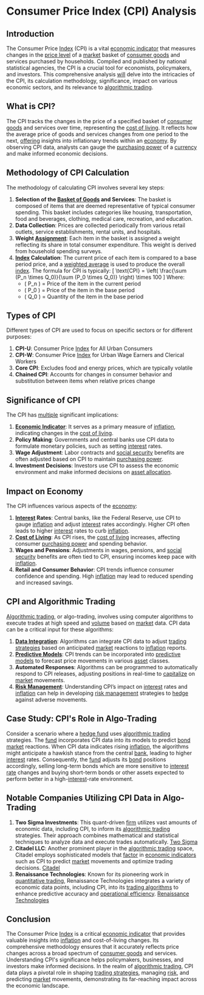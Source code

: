 # Consumer Price Index (CPI) Analysis

## Introduction
The Consumer Price [Index](../i/index.md) (CPI) is a vital [economic indicator](../e/economic_indicator.md) that measures changes in the [price level](../p/price_level.md) of a [market](../m/market.md) basket of [consumer goods](../c/consumer_goods.md) and services purchased by households. Compiled and published by national statistical agencies, the CPI is a crucial tool for economists, policymakers, and investors. This comprehensive analysis [will](../w/will.md) delve into the intricacies of the CPI, its calculation methodology, significance, impact on various economic sectors, and its relevance to [algorithmic trading](../a/algorithmic_trading.md).

## What is CPI?
The CPI tracks the changes in the price of a specified basket of [consumer goods](../c/consumer_goods.md) and services over time, representing the [cost of living](../c/cost_of_living.md). It reflects how the average price of goods and services changes from one period to the next, [offering](../o/offering.md) insights into inflationary trends within an [economy](../e/economy.md). By observing CPI data, analysts can gauge the [purchasing power](../p/purchasing_power.md) of a [currency](../c/currency.md) and make informed economic decisions.

## Methodology of CPI Calculation
The methodology of calculating CPI involves several key steps:
1. **Selection of the [Basket of Goods](../b/basket_of_goods.md) and Services**: The basket is composed of items that are deemed representative of typical consumer spending. This basket includes categories like housing, transportation, food and beverages, clothing, medical care, recreation, and education.
2. **Data Collection**: Prices are collected periodically from various retail outlets, service establishments, rental units, and hospitals.
3. **Weight [Assignment](../a/assignment.md)**: Each item in the basket is assigned a weight reflecting its share in total consumer expenditure. This weight is derived from household spending surveys.
4. **[Index](../i/index.md) Calculation**: The current price of each item is compared to a base period price, and a [weighted average](../w/weighted_average.md) is used to produce the overall [index](../i/index.md). The formula for CPI is typically:
   \[ \text{CPI} = \left( \frac{\sum (P_n \times Q_0)}{\sum (P_0 \times Q_0)} \right) \times 100 \]
   Where:
   * \( P_n \) = Price of the item in the current period
   * \( P_0 \) = Price of the item in the base period
   * \( Q_0 \) = Quantity of the item in the base period

## Types of CPI
Different types of CPI are used to focus on specific sectors or for different purposes:
1. **CPI-U**: Consumer Price [Index](../i/index.md) for All Urban Consumers
2. **CPI-W**: Consumer Price [Index](../i/index.md) for Urban Wage Earners and Clerical Workers
3. **Core CPI**: Excludes food and energy prices, which are typically volatile
4. **Chained CPI**: Accounts for changes in consumer behavior and substitution between items when relative prices change

## Significance of CPI
The CPI has [multiple](../m/multiple.md) significant implications:
1. **[Economic Indicator](../e/economic_indicator.md)**: It serves as a primary measure of [inflation](../i/inflation.md), indicating changes in the [cost of living](../c/cost_of_living.md).
2. **Policy Making**: Governments and central banks use CPI data to formulate monetary policies, such as setting [interest](../i/interest.md) rates.
3. **Wage Adjustment**: Labor contracts and [social security](../s/social_security.md) benefits are often adjusted based on CPI to maintain [purchasing power](../p/purchasing_power.md).
4. **Investment Decisions**: Investors use CPI to assess the economic environment and make informed decisions on [asset allocation](../a/asset_allocation.md).

## Impact on Economy
The CPI influences various aspects of the [economy](../e/economy.md):
1. **[Interest](../i/interest.md) Rates**: Central banks, like the Federal Reserve, use CPI to gauge [inflation](../i/inflation.md) and adjust [interest](../i/interest.md) rates accordingly. Higher CPI often leads to higher [interest](../i/interest.md) rates to curb [inflation](../i/inflation.md).
2. **[Cost of Living](../c/cost_of_living.md)**: As CPI rises, the [cost of living](../c/cost_of_living.md) increases, affecting consumer [purchasing power](../p/purchasing_power.md) and spending behavior.
3. **Wages and Pensions**: Adjustments in wages, pensions, and [social security](../s/social_security.md) benefits are often tied to CPI, ensuring incomes keep pace with [inflation](../i/inflation.md).
4. **Retail and Consumer Behavior**: CPI trends influence consumer confidence and spending. High [inflation](../i/inflation.md) may lead to reduced spending and increased savings.

## CPI and Algorithmic Trading
[Algorithmic trading](../a/algorithmic_trading.md), or algo-trading, involves using computer algorithms to execute trades at high speed and [volume](../v/volume.md) based on [market](../m/market.md) data. CPI data can be a critical input for these algorithms:
1. **[Data Integration](../d/data_integration.md)**: Algorithms can integrate CPI data to adjust [trading strategies](../t/trading_strategies.md) based on anticipated [market](../m/market.md) reactions to [inflation](../i/inflation.md) reports.
2. **[Predictive Models](../p/predictive_models_in_trading.md)**: CPI trends can be incorporated into [predictive models](../p/predictive_models_in_trading.md) to forecast price movements in various [asset](../a/asset.md) classes.
3. **Automated Responses**: Algorithms can be programmed to automatically respond to CPI releases, adjusting positions in real-time to [capitalize](../c/capitalize.md) on [market](../m/market.md) movements.
4. **[Risk Management](../r/risk_management.md)**: Understanding CPI’s impact on [interest](../i/interest.md) rates and [inflation](../i/inflation.md) can help in developing [risk management](../r/risk_management.md) strategies to [hedge](../h/hedge.md) against adverse movements.

## Case Study: CPI's Role in Algo-Trading
Consider a scenario where a [hedge fund](../h/hedge_fund.md) uses [algorithmic trading](../a/algorithmic_trading.md) strategies. The [fund](../f/fund.md) incorporates CPI data into its models to predict [bond market](../b/bond_market.md) reactions. When CPI data indicates rising [inflation](../i/inflation.md), the algorithms might anticipate a hawkish stance from the central [bank](../b/bank.md), leading to higher [interest](../i/interest.md) rates. Consequently, the [fund](../f/fund.md) adjusts its [bond](../b/bond.md) positions accordingly, selling long-term bonds which are more sensitive to [interest rate](../i/interest_rate.md) changes and buying short-term bonds or other assets expected to perform better in a high-[interest](../i/interest.md)-rate environment.

## Notable Companies Utilizing CPI Data in Algo-Trading
1. **Two Sigma Investments**: This quant-driven [firm](../f/firm.md) utilizes vast amounts of economic data, including CPI, to inform its [algorithmic trading](../a/algorithmic_trading.md) strategies. Their approach combines mathematical and statistical techniques to analyze data and execute trades automatically. [Two Sigma](https://www.twosigma.com)
2. **Citadel LLC**: Another prominent player in the [algorithmic trading](../a/algorithmic_trading.md) space, Citadel employs sophisticated models that [factor](../f/factor.md) in [economic indicators](../e/economic_indicators.md) such as CPI to predict [market](../m/market.md) movements and optimize trading decisions. [Citadel](https://www.citadel.com)
3. **Renaissance Technologies**: Known for its pioneering work in [quantitative trading](../q/quantitative_trading.md), Renaissance Technologies integrates a variety of economic data points, including CPI, into its [trading algorithms](../t/trading_algorithms.md) to enhance predictive accuracy and [operational efficiency](../o/operational_efficiency_in_trading.md). [Renaissance Technologies](https://www.rentec.com)

## Conclusion
The Consumer Price [Index](../i/index.md) is a critical [economic indicator](../e/economic_indicator.md) that provides valuable insights into [inflation](../i/inflation.md) and cost-of-living changes. Its comprehensive methodology ensures that it accurately reflects price changes across a broad spectrum of [consumer goods](../c/consumer_goods.md) and services. Understanding CPI's significance helps policymakers, businesses, and investors make informed decisions. In the realm of [algorithmic trading](../a/algorithmic_trading.md), CPI data plays a pivotal role in shaping [trading strategies](../t/trading_strategies.md), managing [risk](../r/risk.md), and predicting [market](../m/market.md) movements, demonstrating its far-reaching impact across the economic landscape.